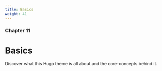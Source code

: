 ```yaml
---
title: Basics
weight: 41 
---
```


### Chapter 11

# Basics

Discover what this Hugo theme is all about and the core-concepts behind it.
